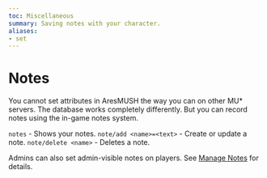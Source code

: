 ```yaml
---
toc: Miscellaneous
summary: Saving notes with your character.
aliases:
- set
---
```

# Notes

You cannot set attributes in AresMUSH the way you can on other MU* servers.  The database works completely differently.  But you can record notes using the in-game notes system.

`notes` - Shows your notes.
`note/add <name>=<text>` - Create or update a note.
`note/delete <name>` - Deletes a note.

Admins can also set admin-visible notes on players.  See [Manage Notes](/help/manage_notes) for details.